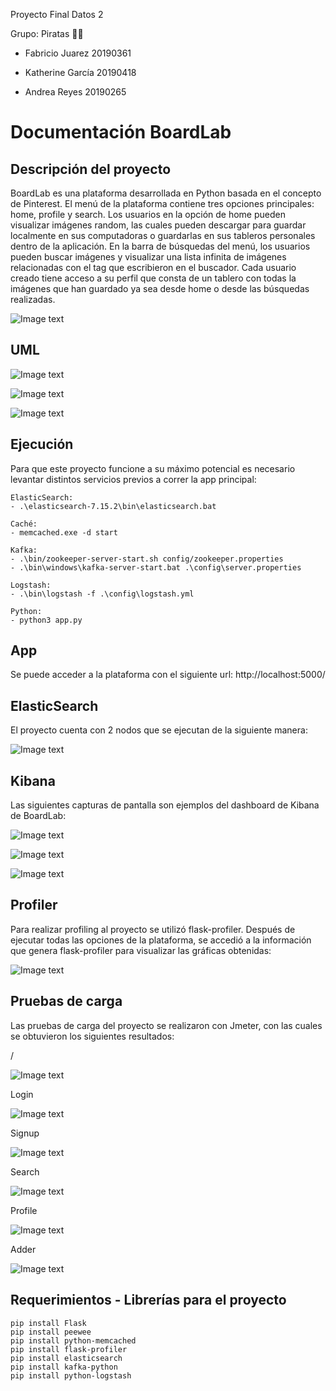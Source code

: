 Proyecto Final Datos 2

Grupo: Piratas 🏴‍☠️

* Fabricio Juarez 20190361

* Katherine García 20190418

* Andrea Reyes 20190265



# Documentación BoardLab

## Descripción del proyecto

BoardLab es una plataforma desarrollada en Python basada en el concepto de Pinterest. El menú de la plataforma contiene tres opciones principales: home, profile y search. Los usuarios en la opción de home pueden visualizar imágenes random, las cuales pueden descargar para guardar localmente en sus computadoras o guardarlas en sus tableros personales dentro de la aplicación. En la barra de búsquedas del menú, los usuarios pueden buscar imágenes y visualizar una lista infinita de imágenes relacionadas con el tag que escribieron en el buscador. Cada usuario creado tiene acceso a su perfil que consta de un tablero con todas la imágenes que han guardado ya sea desde home o desde las búsquedas realizadas.

![Image text](https://github.com/AndreaNathalia/datos2-BoardLab/blob/main/imgsDocumentacion/boardlab.png)


## UML

![Image text](https://github.com/AndreaNathalia/datos2-BoardLab/blob/main/imgsDocumentacion/uml1.png)

![Image text](https://github.com/AndreaNathalia/datos2-BoardLab/blob/main/imgsDocumentacion/uml2.png)

![Image text](https://github.com/AndreaNathalia/datos2-BoardLab/blob/main/imgsDocumentacion/uml3.png)


## Ejecución

Para que este proyecto funcione a su máximo potencial es necesario levantar distintos servicios previos a correr la app principal:


```
ElasticSearch: 
- .\elasticsearch-7.15.2\bin\elasticsearch.bat

Caché:
- memcached.exe -d start

Kafka:  
- .\bin/zookeeper-server-start.sh config/zookeeper.properties
- .\bin\windows\kafka-server-start.bat .\config\server.properties

Logstash: 
- .\bin\logstash -f .\config\logstash.yml

Python: 
- python3 app.py 
```


## App

Se puede acceder a la plataforma con el siguiente url: http://localhost:5000/ 


## ElasticSearch

El proyecto cuenta con 2 nodos que se ejecutan de la siguiente manera:

![Image text](https://github.com/AndreaNathalia/datos2-BoardLab/blob/main/imgsDocumentacion/nodos.png)


## Kibana

Las siguientes capturas de pantalla son ejemplos del dashboard de Kibana de BoardLab:

![Image text](https://github.com/AndreaNathalia/datos2-BoardLab/blob/main/imgsDocumentacion/kibana.png)

![Image text](https://github.com/AndreaNathalia/datos2-BoardLab/blob/main/imgsDocumentacion/kibana2.png)

![Image text](https://github.com/AndreaNathalia/datos2-BoardLab/blob/main/imgsDocumentacion/kibana3.png)


## Profiler

Para realizar profiling al proyecto se utilizó flask-profiler. Después de ejecutar todas las opciones de la plataforma, se accedió a la información que genera flask-profiler para visualizar las gráficas obtenidas:

![Image text](https://github.com/AndreaNathalia/datos2-BoardLab/blob/main/imgsDocumentacion/profiler.png)


## Pruebas de carga

Las pruebas de carga del proyecto se realizaron con Jmeter, con las cuales se obtuvieron los siguientes resultados:

/

![Image text](https://github.com/AndreaNathalia/datos2-BoardLab/blob/main/imgsDocumentacion/:.png)

Login

![Image text](https://github.com/AndreaNathalia/datos2-BoardLab/blob/main/imgsDocumentacion/login.png)

Signup

![Image text](https://github.com/AndreaNathalia/datos2-BoardLab/blob/main/imgsDocumentacion/signup.png)

Search

![Image text](https://github.com/AndreaNathalia/datos2-BoardLab/blob/main/imgsDocumentacion/search.png)

Profile

![Image text](https://github.com/AndreaNathalia/datos2-BoardLab/blob/main/imgsDocumentacion/profile.png)

Adder

![Image text](https://github.com/AndreaNathalia/datos2-BoardLab/blob/main/imgsDocumentacion/adder.png)



## Requerimientos - Librerías para el proyecto

```
pip install Flask
pip install peewee
pip install python-memcached
pip install flask-profiler
pip install elasticsearch
pip install kafka-python
pip install python-logstash
```


























